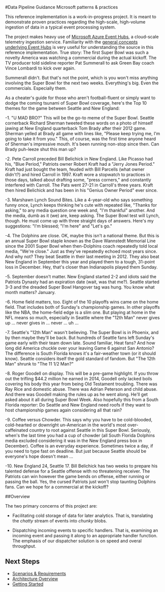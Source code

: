 #Data Pipeline Guidance
Microsoft patterns & practices

This reference implementation is a work-in-progress project. It is meant to demonstrate proven practices regarding the high-scale, high-volume ingestion of data in a typical event processing system.

The project makes heavy use of [Microsoft Azure Event Hubs](http://azure.microsoft.com/en-us/services/event-hubs/), a cloud-scale telemetry ingestion service. Familiarity with the [general concepts underlying Event Hubs](http://msdn.microsoft.com/en-us/library/azure/dn789972.aspx) is very useful for understanding the source in this reference implementation.
True story: The first Super Bowl was such a novelty America was watching a commercial during the actual kickoff. The TV producer told sideline reporter Pat Summerall to ask Green Bay coach Vince Lombardi to kick over again.

Summerall didn't. But that's not the point, which is you won't miss anything involving the Super Bowl for the next two weeks. Everything's big. Even the commercials. Especially them.

As a cheater's guide for those who aren't football-fluent or simply want to dodge the coming tsunami of Super Bowl coverage, here's the Top 10 themes for the game between Seattle and New England:

-1. "U MAD BRO?" This will be the go-to meme of the Super Bowl. Seattle cornerback Richard Sherman tweeted these words on a photo of himself jawing at New England quarterback Tom Brady after their 2012 game. Sherman yelled at Brady all game with lines like, "Please keep trying me, I'm going to take it from you." This, of course, was the first time anyone heard of Sherman's impressive mouth. It's been running non-stop since then. Can Brady puh-leeze shut this man up?

-2. Pete Carroll preceded Bill Belichick in New England. Like Picasso had his, "Blue Period," Patriots owner Robert Kraft had a "Jerry Jones Period." Kraft had just bought the team, feuded with Bill Parcells (what owner didn't?) and hired Carroll in 1997. Kraft wore a stopwatch to practices in those days, talked about drafting some, "press corners," and constantly interfered with Carroll. The Pats went 27-21 in Carroll's three years. Kraft then hired Belichick and has been in his "Genius Owner Period" ever since.

-3. Marshawn Lynch Sound Bites. Like a 4-year-old who says something funny once, Lynch keeps thinking he's cute with repeated like, "Thanks for asking," to any media question one week and, "I'm thankful" another. And the media, dumb as it (we) are, keep asking. The Super Bowl test will Lynch, though. He must come up with three straight days of answers. Here's my suggestions: "I'm blessed; "I'm here" and "Let's go."

-4. The Dolphins are close. OK, maybe this isn't a national theme. But this is an annual Super Bowl staple known as the Dave Wannstedt Memorial Line since the 2001 Super Bowl when then-Dolphins coach repeatedly told local media, "We're close." Just as they've repeatedly echoed most years since. And why not? They beat Seattle in their last meeting in 2012. They also beat New England in September this year and played them to a tough, 31-point loss in December. Hey, that's closer than Indianapolis played them Sunday.

-5. September doesn't matter. New England started 2-2 and idiots said the Patriots Dynasty had an expiration date (wait, was that me?). Seattle started 3-3 and the dreaded Super Bowl Hangover tag was hung. You know what month matters? January.

-6. Home field matters, too. Eight of the 10 playoffs wins came on the home field. That includes both of Sunday's championship games. In other playoffs like the NBA, the home-field edge is a slim one. But playing at home in the NFL means so much, especially in Seattle where the "12th Man" never gives up ... never gives in ... never ... uh ...

-7. Seattle's "12th Man" wasn't believing. The Super Bowl is in Phoenix, and by then maybe they'll be back. But hundreds of Seattle fans left Sunday's game early with their team down late. Sound familiar, Heat fans? And how long did America chuckle over your leaving Game 6 against San Antonio? The difference is South Florida knows it's a fair-weather town (or it should know). Seattle considers itself the gold standard of fandom. But "The 12th Man" shrunk to "The 11 1/2 Man?"

-8. Roger Goodell on display. This will be a pre-game highlight. If you throw out the trifling $44.2 million he earned in 2014, Goodell only lacked boils covering his body this year from being Old Testament troubling. There was Ray Rice and domestic abuse. There was Adrian Peterson and child abuse. And there was Goodell making the rules up as he went along. He'll get asked about it all during Super Bowl Week. Also hopefully this from a South Florida reporter: Do Seattle and New England need roofs if they want to host championship games again considering all that rain?

-9. Coffee versus Chowder. This says why you have to be cold-blooded, cold-hearted or downright un-American in the world's most over-caffeinated country to root against Seattle in this Super Bowl. Seriously, when's the last time you had a cup of chowder (all South Florida Dolphins media excluded considering it was in the New England press box in December). Coffee is an everyday experience. Sometimes twice a day, if you need to type fast on deadline. But just because Seattle should be everyone's hope doesn't mean ...

-10. New England 24, Seattle 17. Bill Belichick has two weeks to prepare his talented defense for a Seattle offense with no threatening receiver. The Patriots can win however the game bends on offense, either running or passing the ball. Yes, the cursed Patriots just won't stop taunting Dolphins fans. Can we hope for a commercial at the kickoff?

##Overview

The two primary concerns of this project are:

* Facilitating cold storage of data for later analytics. That is, translating the _chatty_ stream of events into _chunky_ blobs.

* Dispatching incoming events to specific handlers. That is, examining an incoming event and passing it along to an appropriate handler function. The emphasis of our dispatcher solution is on speed and overal throughput.

## Next Steps

* [Scenarios & Requirements](/docs/Introduction.md)
* [Architecture Overview](/docs/ArchitectureOverview.md)
* [Getting Started](/docs/GettingStarted.md)
